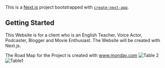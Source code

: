 This is a [Next.js](https://nextjs.org/) project bootstrapped with [`create-next-app`](https://github.com/vercel/next.js/tree/canary/packages/create-next-app).

## Getting Started

This Website is for a client who is an English Teacher, Voice Actor, Podcaster, Blogger and Movie Enthusiast. The Website will be created with Next.js. 

The Road Map for the Project is created with www.monday.com
![Table 2](https://user-images.githubusercontent.com/68216226/97449797-57fa1b00-1932-11eb-9883-98129366bc72.PNG)
![Table1](https://user-images.githubusercontent.com/68216226/97449805-5892b180-1932-11eb-9bbf-d5e33d3a08c0.PNG)

